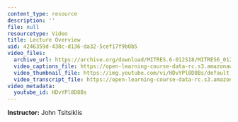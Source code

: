 ```yaml
---
content_type: resource
description: ''
file: null
resourcetype: Video
title: Lecture Overview
uid: 4246359d-438c-d136-da32-5cef17f9b0b5
video_files:
  archive_url: https://archive.org/download/MITRES.6-012S18/MITRES6_012S18_L21-01_300k.mp4
  video_captions_file: https://open-learning-course-data-rc.s3.amazonaws.com/res-6-012-introduction-to-probability-spring-2018/c9c3151247b95411bf9bad06df3dcbb4_HDvYPl8D8Bs.vtt
  video_thumbnail_file: https://img.youtube.com/vi/HDvYPl8D8Bs/default.jpg
  video_transcript_file: https://open-learning-course-data-rc.s3.amazonaws.com/res-6-012-introduction-to-probability-spring-2018/d705a5a42c08b63d0d061743659623d9_HDvYPl8D8Bs.pdf
video_metadata:
  youtube_id: HDvYPl8D8Bs
---
```


**Instructor:** John Tsitsiklis